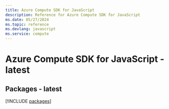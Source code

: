 ```yaml
---
title: Azure Compute SDK for JavaScript
description: Reference for Azure Compute SDK for JavaScript
ms.date: 05/27/2024
ms.topic: reference
ms.devlang: javascript
ms.service: compute
---
```

# Azure Compute SDK for JavaScript - latest
## Packages - latest
[!INCLUDE [packages](compute-index.md)]